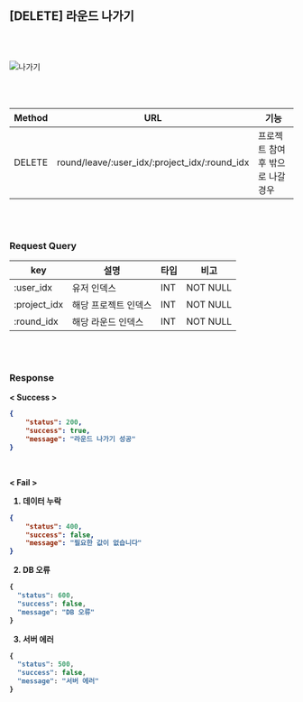 ## [DELETE] 라운드 나가기

<br>
<br>

![나가기](https://user-images.githubusercontent.com/55133871/87724800-04d2e100-c7f7-11ea-96fa-90b5b07ccee8.png)

<br>
<br>

| Method |             URL          | 기능                                     |
| ------ | ------------------------ | ---------------------------------------- |
| DELETE | round/leave/:user_idx/:project_idx/:round_idx | 프로젝트 참여 후 밖으로 나갈 경우 |

<br>
<br>


### Request Query

| key          | 설명                 | 타입 | 비고     |
| ------------ | -------------------- | ---- | -------- |
| :user_idx | 유저 인덱스 | INT  | NOT NULL |
| :project_idx | 해당 프로젝트 인덱스 | INT  | NOT NULL |
| :round_idx | 해당 라운드 인덱스 | INT  | NOT NULL |

<br>
<br>


### Response


<b> < Success >

```json
{
    "status": 200,
    "success": true,
    "message": "라운드 나가기 성공"
}
```

<br>


<b> < Fail >


1. 데이터 누락

```json
{
    "status": 400,
    "success": false,
    "message": "필요한 값이 없습니다"
}
```

2. DB 오류

```javascript
{
  "status": 600,
  "success": false,
  "message": "DB 오류"
}
```

3. 서버 에러

```javascript
{
  "status": 500,
  "success": false,
  "message": "서버 에러"
}
```